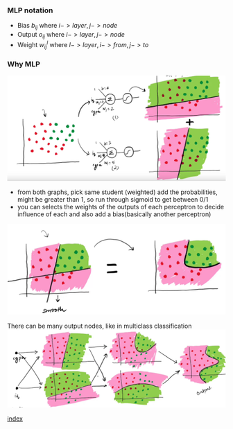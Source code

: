 ### MLP notation

- Bias $b_{ij}$ where $i->layer, j->node$
- Output $o_{ij}$ where $i->layer, j->node$
- Weight $w^l_{ij}$ where $l->layer,i->from,j->to$

### Why MLP
![](../../Attachments/mlp-20230924.png)
- from both graphs, pick same student (weighted) add the probabilities, might be greater than 1, so run through sigmoid to get between 0/1
- you can selects the weights of the outputs of each perceptron to decide influence of each and also add a bias(basically another perceptron)

![](../../Attachments/mlp-20230924-1.png)

There can be many output nodes, like in multiclass classification
![](../../Attachments/mlp-20230924-2.png)



[index](MI/Unit_2/index.md)
